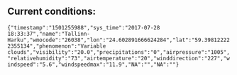 ## Current conditions: 
 ``` {"timestamp":"1501255988","sys_time":"2017-07-28 18:33:37","name":"Tallinn-Harku","wmocode":"26038","lon":"24.602891666624284","lat":"59.398122222355134","phenomenon":"Variable clouds","visibility":"20.0","precipitations":"0","airpressure":"1005","relativehumidity":"73","airtemperature":"20","winddirection":"227","windspeed":"5.6","windspeedmax":"11.9","NA":"","NA":""} ```
